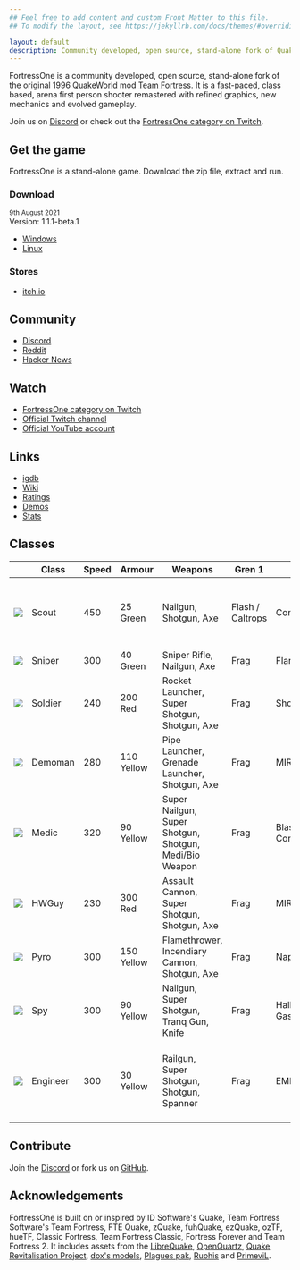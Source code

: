 ```yaml
---
## Feel free to add content and custom Front Matter to this file.
## To modify the layout, see https://jekyllrb.com/docs/themes/#overriding-theme-defaults

layout: default
description: Community developed, open source, stand-alone fork of QuakeWorld Team Fortress
---
```


FortressOne is a community developed, open source, stand-alone fork of the
original 1996 [QuakeWorld][] mod [Team Fortress][]. It is a fast-paced, class
based, arena first person shooter remastered with refined graphics, new
mechanics and evolved gameplay.

Join us on [Discord][] or check out the [FortressOne category on Twitch][].


## Get the game

FortressOne is a stand-alone game. Download the zip file, extract and run.


### Download

<small>9th August 2021</small><br>
Version: 1.1.1-beta.1

- [Windows](https://github.com/FortressOne/fte-config/releases/download/1.1.1-beta.1/fortressone-fte-windows-1.1.1-beta.1-portable.zip)
- [Linux](https://github.com/FortressOne/fte-config/releases/download/1.1.1-beta.1/fortressone-fte-linux-1.1.1-beta.1-portable.zip)


### Stores

- [itch.io](https://drzel.itch.io/fortressone)


## Community

- [Discord][]<br>
- [Reddit](https://www.reddit.com/r/FortressOne)<br>
- [Hacker News](https://news.ycombinator.com/item?id=22777321)<br>


## Watch

- [FortressOne category on Twitch][]
- [Official Twitch channel](https://www.twitch.tv/fortressone)<br>
- [Official YouTube account](https://www.youtube.com/channel/UCgYzKaEyTNoVfRLwlpfKzFQ)<br>


## Links

- [igdb](https://www.igdb.com/games/fortressone)
- [Wiki](https://github.com/FortressOne/fortressone.github.io/wiki)<br>
- [Ratings](https://ratings.fortressone.org)<br>
- [Demos](https://demos.fortressone.org)<br>
- [Stats](http://fortressone-stats.s3-website-ap-southeast-2.amazonaws.com/)


## Classes

<table>
    <thead>
        <tr>
            <th></th>
            <th>Class</th>
            <th>Speed</th>
            <th>Armour</th>
            <th>Weapons</th>
            <th>Gren 1</th>
            <th>Gren 2</th>
            <th>Special</th>
        </tr>
    </thead>
    <tbody>
        <tr>
            <td><img src="https://raw.githubusercontent.com/FortressOne/qwtf-discord-bot/master/emoji/blue_scout.png" /></td>
            <td>Scout</td>
            <td>450</td>
            <td>25 Green</td>
            <td>Nailgun, Shotgun, Axe</td>
            <td>Flash / Caltrops</td>
            <td>Concussion</td>
            <td>Dash, Scanner, Undisguise enemy, Disarm Detpack</td>
        </tr>
        <tr>
            <td><img src="https://raw.githubusercontent.com/FortressOne/qwtf-discord-bot/master/emoji/blue_sniper.png" /></td>
            <td>Sniper</td>
            <td>300</td>
            <td>40 Green</td>
            <td>Sniper Rifle, Nailgun, Axe</td>
            <td>Frag</td>
            <td>Flare</td>
            <td>Zoom</td>
        </tr>
        <tr>
            <td><img src="https://raw.githubusercontent.com/FortressOne/qwtf-discord-bot/master/emoji/blue_soldier.png" /></td>
            <td>Soldier</td>
            <td>240</td>
            <td>200 Red</td>
            <td>Rocket Launcher, Super Shotgun, Shotgun, Axe</td>
            <td>Frag</td>
            <td>Shock / Nail</td>
            <td>None</td>
        </tr>
        <tr>
            <td><img src="https://raw.githubusercontent.com/FortressOne/qwtf-discord-bot/master/emoji/blue_demoman.png" /></td>
            <td>Demoman</td>
            <td>280</td>
            <td>110 Yellow</td>
            <td>Pipe Launcher, Grenade Launcher, Shotgun, Axe</td>
            <td>Frag</td>
            <td>MIRV</td>
            <td>Detpipe, Detpack</td>
        </tr>
        <tr>
            <td><img src="https://raw.githubusercontent.com/FortressOne/qwtf-discord-bot/master/emoji/blue_medic.png" /></td>
            <td>Medic</td>
            <td>320</td>
            <td>90 Yellow</td>
            <td>Super Nailgun, Super Shotgun, Shotgun, Medi/Bio Weapon</td>
            <td>Frag</td>
            <td>Blast / Concussion</td>
            <td>Healing Aura, Concussion Immunity</td>
        </tr>
        <tr>
            <td><img src="https://raw.githubusercontent.com/FortressOne/qwtf-discord-bot/master/emoji/blue_hwguy.png" /></td>
            <td>HWGuy</td>
            <td>230</td>
            <td>300 Red</td>
            <td>Assault Cannon, Super Shotgun, Shotgun, Axe</td>
            <td>Frag</td>
            <td>MIRV</td>
            <td>Cannon Lock, Extra Mass</td>
        </tr>
        <tr>
            <td><img src="https://raw.githubusercontent.com/FortressOne/qwtf-discord-bot/master/emoji/blue_pyro.png" /></td>
            <td>Pyro</td>
            <td>300</td>
            <td>150 Yellow</td>
            <td>Flamethrower, Incendiary Cannon, Shotgun, Axe</td>
            <td>Frag</td>
            <td>Napalm</td>
            <td>Airblast</td>
        </tr>
        <tr>
            <td><img src="https://raw.githubusercontent.com/FortressOne/qwtf-discord-bot/master/emoji/blue_spy.png" /></td>
            <td>Spy</td>
            <td>300</td>
            <td>90 Yellow</td>
            <td>Nailgun, Super Shotgun, Tranq Gun, Knife</td>
            <td>Frag</td>
            <td>Hallucinogenic Gas</td>
            <td>Disguise / invisibility, Feign, Undisguise enemy</td>
        </tr>
        <tr>
            <td><img src="https://raw.githubusercontent.com/FortressOne/qwtf-discord-bot/master/emoji/blue_engineer.png" /></td>
            <td>Engineer</td>
            <td>300</td>
            <td>30 Yellow</td>
            <td>Railgun, Super Shotgun, Shotgun, Spanner</td>
            <td>Frag</td>
            <td>EMP</td>
            <td>Build Sentry Gun, Build Dispenser, Dismantle Enemy Buildings</td>
        </tr>
    </tbody>
</table>


## Contribute

Join the [Discord][] or fork us on [GitHub](https://github.com/FortressOne).


## Acknowledgements

FortressOne is built on or inspired by ID Software's Quake, Team Fortress
Software's Team Fortress, FTE Quake, zQuake, fuhQuake, ezQuake, ozTF, hueTF,
Classic Fortress, Team Fortress Classic, Fortress Forever and Team Fortress 2.
It includes assets from the [LibreQuake][], [OpenQuartz][], [Quake
Revitalisation Project][], [dox's models][], [Plagues pak][], [Ruohis][] and
[PrimeviL][].


[Quake]:                             https://www.idsoftware.com/en-gb##section-games
[QuakeWorld]:                        https://www.idsoftware.com/en-gb##section-games
[Team Fortress]:                     https://web.archive.org/web/20131005123834/http://www.planetfortress.com/teamfortress/
[ezQuake]:                           https://ezquake.github.io/
[LibreQuake]:                        https://github.com/MissLav/LibreQuake
[OpenQuartz]:                        http://openquartz.sourceforge.net/index.html
[Quake Revitalisation Project]:      https://qrp.quakeone.com/
[dox's models]:                      https://www.quaddicted.com/webarchive/www.planetfortress.com/tfdone_easy/dox/index.html
[Plagues pak]:                       http://members.optusnet.com.au/~plaguespak/
[PrimeviL]:                          https://gfx.quakeworld.nu/user/148/primevil/
[Ruohis]:                            https://web.archive.org/web/20131029220657/http://ruohis.com/home.htm
[FortressOne for Windows installer]: https://github.com/FortressOne/windows-installer/releases/latest
[FortressOne for Linux installer]:   https://github.com/FortressOne/linux-installer/releases/latest
[raise an issue]:                    https://github.com/FortressOne/linux-installer/issues/new
[FortressOne Server for Linux]:      https://github.com/FortressOne/linux-server-installer/releases/latest
[Lutris]:                            https://lutris.net/games/fortressone/
[itch.io]:                           https://drzel.itch.io/fortressone
[FortressOne category on Twitch]:    https://www.twitch.tv/directory/game/FortressOne
[FortressOne mod]:                   https://github.com/FortressOne/server-qwprogs
[FortressOne Discord]:               https://discord.fortressone.org
[MegaTF]:                            https://github.com/alissa0/MegaTFCE
[QWTF NA Discord]:                   http://discord.megateamfortress.com
[hueTF]:                             https://github.com/gmtandi/huetf
[Quadclub Brasil Discord]:           https://discord.gg/Ew3NY2Z
[TF2003]:                            https://github.com/angeld29/TF2003-qvm
[QWTF.RU Discord]:                   https://discord.gg/FVuG7br
[Classic Fortress]:                  http://classicfortress.net/
[Discord]:                           https://discord.fortressone.org
